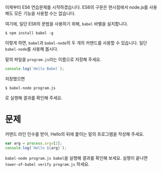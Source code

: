 이제부터 ES6 연습문제를 시작하겠습니다.
ES6의 구문은 현시점에서 node.js를 사용해도 모든 기능을 사용할 수는 없습니다.

여기에, 일단 ES6의 문법을 사용하기 위해, `babel` 바벨을 설치합니다.

```shell
$ npm install babel -g
```

이렇게 하면, `babel`과 `babel-node`의 두 개의 커맨드를 사용할 수 있습니다.
일단 `babel-node`를 사용해 봅시다.

밑의 파일을 `program.js`라는 이름으로 저장해 주세요.

```javascript
console.log(`Hello Babel`);
```

저장했으면

```shell
$ babel-node program.js
```

로 실행해 결과를 확인해 주세요.

# 문제

커맨드 라인 인수를 받아, Hello의 뒤에 붙이는 밑의 프로그램을 작성해 주세요.

```javascript
var arg = process.argv[2];
console.log(`Hello ${arg}`);
```

`babel-node program.js babel`을 실행해 결과를 확인해 보세요.
실행이 끝나면 `tower-of-babel verify program.js` 하세요.
